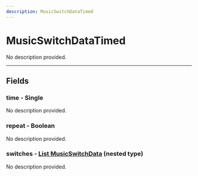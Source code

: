 ```yaml
---
description: MusicSwitchDataTimed
---
```


# MusicSwitchDataTimed

No description provided.

***

## Fields

### time - Single

No description provided.

### repeat - Boolean

No description provided.

### switches - [List MusicSwitchData](./musicswitchdata.md) (nested type)

No description provided.

